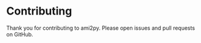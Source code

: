 # Contributing

Thank you for contributing to ami2py. Please open issues and pull requests on GitHub.
